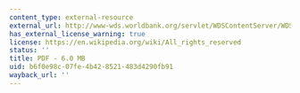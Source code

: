 ```yaml
---
content_type: external-resource
external_url: http://www-wds.worldbank.org/servlet/WDSContentServer/WDSP/IB/2003/05/03/000094946_03041904001980/Rendered/PDF/multi0page.pdf
has_external_license_warning: true
license: https://en.wikipedia.org/wiki/All_rights_reserved
status: ''
title: PDF - 6.0 MB
uid: b6f0e98c-07fe-4b42-8521-483d4290fb91
wayback_url: ''
---
```

